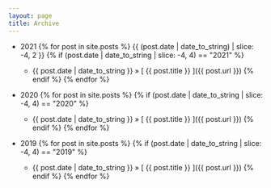 ```yaml
---
layout: page
title: Archive
---
```


- 2021
{% for post in site.posts %}
  {{ (post.date | date_to_string) | slice: -4, 2 }}
  {% if (post.date | date_to_string | slice: -4, 4) == "2021" %}
    - {{ post.date | date_to_string }} &raquo; [ {{ post.title }} ]({{ post.url }})
  {% endif %}
{% endfor %}

 - 2020
{% for post in site.posts %}
  {% if (post.date | date_to_string | slice: -4, 4) == "2020" %}
    - {{ post.date | date_to_string }} &raquo; [ {{ post.title }} ]({{ post.url }})
  {% endif %}
{% endfor %}

 - 2019
{% for post in site.posts %}
  {% if (post.date | date_to_string | slice: -4, 4) == "2019" %}
    - {{ post.date | date_to_string }} &raquo; [ {{ post.title }} ]({{ post.url }})
  {% endif %}
{% endfor %}
